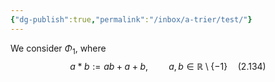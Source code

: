 ```yaml
---
{"dg-publish":true,"permalink":"/inbox/a-trier/test/"}
---
```

We consider $\Phi_1$, where
$$a*b:=ab+a+b, \quad\quad a, b \in \mathbb{R}\setminus\{-1\} \quad (2.134)$$
